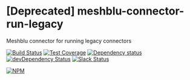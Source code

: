 # [Deprecated] meshblu-connector-run-legacy
Meshblu connector for running legacy connectors

[![Build Status](https://travis-ci.org/octoblu/meshblu-connector-run-legacy.svg?branch=master)](https://travis-ci.org/octoblu/meshblu-connector-run-legacy)
[![Test Coverage](https://codecov.io/gh/octoblu/meshblu-connector-run-legacy/branch/master/graph/badge.svg)](https://codecov.io/gh/octoblu/meshblu-connector-run-legacy)
[![Dependency status](http://img.shields.io/david/octoblu/meshblu-connector-run-legacy.svg?style=flat)](https://david-dm.org/octoblu/meshblu-connector-run-legacy)
[![devDependency Status](http://img.shields.io/david/dev/octoblu/meshblu-connector-run-legacy.svg?style=flat)](https://david-dm.org/octoblu/meshblu-connector-run-legacy#info=devDependencies)
[![Slack Status](http://community-slack.octoblu.com/badge.svg)](http://community-slack.octoblu.com)

[![NPM](https://nodei.co/npm/meshblu-connector-run-legacy.svg?style=flat)](https://npmjs.org/package/meshblu-connector-run-legacy)

